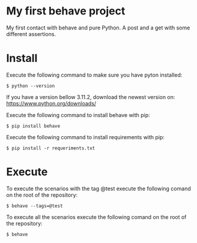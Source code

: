 # My first behave project
My first contact with behave and pure Python.
A post and a get with some different assertions.

# Install
Execute the following command to make sure you have pyton installed:


```
$ python --version
```



If you have a version bellow 3.11.2, download the newest version on: 
https://www.python.org/downloads/

Execute the following command to install behave with pip:

```
$ pip install behave
```

Execute the following command to install requirements with pip:

```
$ pip install -r requeriments.txt
```


# Execute
To execute the scenarios with the tag @test execute the following comand on the root of the repository:

```
$ behave --tags=@test
```



To execute all the scenarios execute the following comand on the root of the repository:

```
$ behave
```
